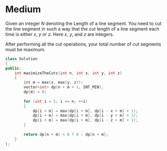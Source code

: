 # Medium

Given an integer $N$ denoting the Length of a line segment. You need to cut the line segment in such a way that the cut length of a line segment each time is either $x$, $y$ or $z$. Here $x$, $y$, and $z$ are integers.

After performing all the cut operations, your total number of cut segments must be maximum.

```cpp
class Solution
{
public:
    int maximizeTheCuts(int n, int x, int y, int z)
    {
        int m = max(x, max(y, z));
        vector<int> dp(n + m + 1, INT_MIN);
        dp[m] = 0;
        
        for (int i = 1; i <= n; ++i)
        {
            dp[i + m] = max(dp[i + m], dp[i - x + m] + 1);
            dp[i + m] = max(dp[i + m], dp[i - y + m] + 1);
            dp[i + m] = max(dp[i + m], dp[i - z + m] + 1);
        }
        
        return dp[n + m] < 0 ? 0 : dp[n + m];
    }
};
```
